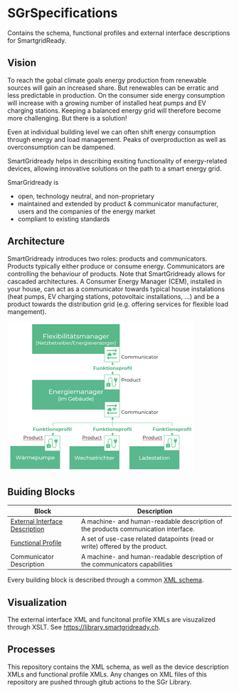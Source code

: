 # SGrSpecifications
Contains the schema, functional profiles and external interface descriptions for SmartgridReady.

## Vision
To reach the gobal climate goals energy production from renewable sources will gain an increased share. But
renewables can be erratic and less predictable in production. On the consumer side energy consumption will increase
with a growing number of installed heat pumps and EV charging stations. Keeping a balanced energy grid will therefore
become more challenging. But there is a solution!

Even at individual building level we can often shift energy consumption through energy and load management. Peaks of
overproduction as well as overconsumption can be dampened.

SmartGridready helps in describing exsiting functionality of energy-related devices, allowing innovative solutions on the
path to a smart energy grid.

SmarGridready is
- open, technology neutral, and non-proprietary
- maintained and extended by product & communicator manufacturer, users and the companies of the energy market
- compliant to existing standards

## Architecture
SmartGridready introduces two roles: products and communicators. Products typically either produce or consume energy.
Communicators are controlling the behaviour of products. Note that SmartGridready allows for cascaded architectures. A
Consumer Energy Manager (CEM), installed in your house, can act as a communicator towards typical house instalations
(heat pumps, EV charging stations, potovoltaic installations, ...) and be a product towards the distribution grid (e.g.
offering services for flexible load mangement).

![SmartGridready architecture](doc/architecture.png)

## Buiding Blocks
| Block | Description |
|-------|-------------|
| [External Interface Description](doc/externalInterface.md) | A machine- and human-readable description of the products communication interface. |
| [Functional Profile](doc/functionalProfile.md) | A set of use-case related datapoints (read or write) offered by the product. |
| Communicator Description | A machine- and human-readable description of the communicators capabilities |

Every building block is described through a common [XML schema](doc/SGrSchema.md).

## Visualization

The external interface XML and funcitonal profile XMLs are visuzalized through XSLT. 
See https://library.smartgridready.ch.

## Processes
This repository contains the XML schema, as well as the device description XMLs and functional profile XMLs.
Any changes on XML files of this repository are pushed through gitub actions to the SGr Library.
